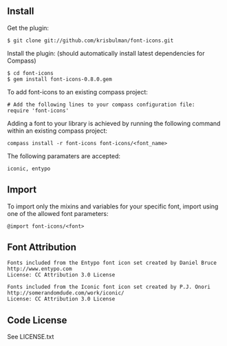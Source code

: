 ## Install

Get the plugin: 

    $ git clone git://github.com/krisbulman/font-icons.git

Install the plugin: (should automatically install latest dependencies for Compass)

    $ cd font-icons
    $ gem install font-icons-0.8.0.gem

To add font-icons to an existing compass project:

    # Add the following lines to your compass configuration file:
    require 'font-icons'
    
Adding a font to your library is achieved by running the following command within an existing compass project:

    compass install -r font-icons font-icons/<font_name>

The following <font> paramaters are accepted:

    iconic, entypo

## Import

To import only the mixins and variables for your specific font, import using one of the allowed font parameters:

    @import font-icons/<font>

## Font Attribution

    Fonts included from the Entypo font icon set created by Daniel Bruce
    http://www.entypo.com
    License: CC Attribution 3.0 License

    Fonts included from the Iconic font icon set created by P.J. Onori
    http://somerandomdude.com/work/iconic/
    License: CC Attribution 3.0 License

## Code License

   See LICENSE.txt


